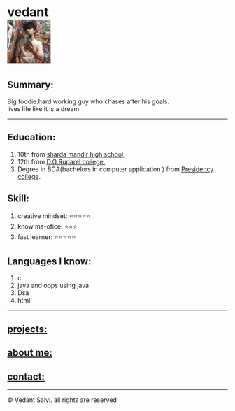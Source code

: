 <!DOCTYPE html>
<html>
<head>
    <meta charset="UTF-8" />
    <title>resume</title>
</head>
<body>
    <!--intro-->
    <h1>vedant <br/><img height="100"src="./vedant.png" /></h1>
    <h2>Summary:</h2>
    <p >Big foodie.hard working guy who chases after his goals.<br />
         lives life like it is  a dream.</p>
    <hr />
    <!--education-->
    <h2>Education:</h2>
    <ol type="1">
        <li>10th from <a href="https://smhighschool.edu.in/">sharda mandir high school.</a></li>
        <li>12th from <a href="http://www.ruparel.edu/">D.G.Ruparel college.</a></li>
        <li>Degree in BCA(bachelors in computer application ) from <a href="https://www.presidencycollege.ac.in/">Presidency college</a>.</li>
    </ol>
    <!--skills-->
    <h2>Skill:</h2>
    <ol type="1">
        <li>creative mindset: ⭐️⭐️⭐️⭐️⭐️</li>
        <li>know ms-ofice: ⭐️⭐️⭐️</li>
        <li>fast learner: ⭐️⭐️⭐️⭐️⭐️</li>
    </ol>
    <!--programs-->
    <h2>Languages I know:</h2>
    <ol type="1">
        <li>c</li>
        <li>java and oops using java</li>
        <li>Dsa</li>
        <li>html</li>
    </ol>
    <hr />
    <h2><a href="./portfolio.html">projects:</a></h2>
    <h2><a href="./about.html"> about me:</a></h2>
    <h2><a href="./contact.html">contact:</a></h2>
    <hr />
    <footer>
        <p>© Vedant Salvi. all rights are reserved</p>
    </footer>
    
</body>
</html>
